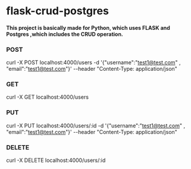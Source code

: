 # flask-crud-postgres

#### This project is basically made for Python, which uses FLASK and Postgres ,which includes the CRUD operation.


####
### POST
curl -X POST localhost:4000/users    -d '{"username":"test1@test.com" , "email":"test1@test.com"}'   --header "Content-Type: application/json"

### GET
curl -X GET  localhost:4000/users    

### PUT
curl -X PUT localhost:4000/users/:id   -d '{"username":"test1@test.com" , "email":"test1@test.com"}'   --header "Content-Type: application/json"

### DELETE
curl -X DELETE localhost:4000/users/:id 


